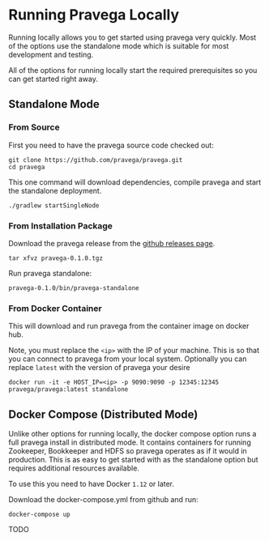# Running Pravega Locally

Running locally allows you to get started using pravega very quickly. Most of the options use the standalone mode which is suitable for most development and testing.

All of the options for running locally start the required prerequisites so you can get started right away.

## Standalone Mode

### From Source

First you need to have the pravega source code checked out:

```
git clone https://github.com/pravega/pravega.git
cd pravega
```

This one command will download dependencies, compile pravega and start the standalone deployment.

```
./gradlew startSingleNode
```

### From Installation Package

Download the pravega release from the [github releases page](https://github.com/pravega/pravega/releases).

```
tar xfvz pravega-0.1.0.tgz
```

Run pravega standalone:

```
pravega-0.1.0/bin/pravega-standalone
```

### From Docker Container

This will download and run pravega from the container image on docker hub.

Note, you must replace the `<ip>` with the IP of your machine. This is so that you can connect to pravega from your local system. Optionally you can replace `latest` with the version of pravega your desire

```
docker run -it -e HOST_IP=<ip> -p 9090:9090 -p 12345:12345 pravega/pravega:latest standalone
```

## Docker Compose (Distributed Mode)

Unlike other options for running locally, the docker compose option runs a full pravega install in distributed mode. It contains containers for running Zookeeper, Bookkeeper and HDFS so pravega operates as if it would in production. This is as easy to get started with as the standalone option but requires additional resources available.

To use this you need to have Docker `1.12` or later.

Download the docker-compose.yml from github and run:

```
docker-compose up
```

TODO